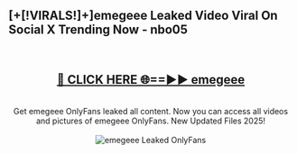 <h2>[+[!VIRALS!]+]emegeee Leaked Video Viral On Social X Trending Now - nbo05</h2>
<br>
<div align="center">
<h2><a href="https://libra.edu.pl?emegeee" rel="nofollow">🔴 CLICK HERE 🌐==►► emegeee</a></h2>
<br>
Get emegeee OnlyFans leaked all content. Now you can access all videos and pictures of emegeee OnlyFans. New Updated Files 2025!
<br>
<br>
<a href="https://libra.edu.pl?emegeee" rel="nofollow" data-target="animated-image.originalLink"><img src="https://i.ibb.co.com/WyWwxjT/player-gif2.gif" alt="emegeee Leaked OnlyFans" style="max-width: 100%; display: inline-block;" data-target="animated-image.originalImage"></a>
</div>
<br>